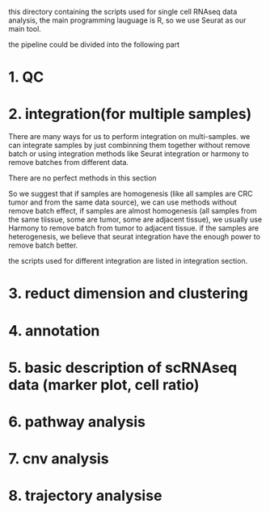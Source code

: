 this directory containing the scripts used for single cell RNAseq data analysis, the main programming lauguage is R, so we use Seurat as our main tool.

the pipeline could be divided into the following part

# 1. QC
# 2. integration(for multiple samples)
There are many ways for us to perform integration on multi-samples. we can integrate samples by just combinning them together without remove batch or using integration methods like Seurat integration or harmony to remove batches from different data.

There are no perfect methods in this section

So we suggest that if samples are homogenesis (like all samples are CRC tumor and from the same data source), we can use methods without remove batch effect, if samples are almost homogenesis (all samples from the same tiissue, some are tumor, some are adjacent tissue), we usually use Harmony to remove batch from tumor to adjacent tissue. if the samples are heterogenesis, we believe that seurat integration have the enough power to remove batch better.

the scripts used for different integration are listed in integration section.

# 3. reduct dimension and clustering
# 4. annotation
# 5. basic description of scRNAseq data (marker plot, cell ratio)
# 6. pathway analysis 
# 7. cnv analysis 
# 8. trajectory analysise 
